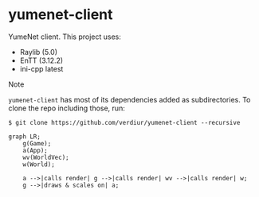 # yumenet-client
YumeNet client. This project uses:

- Raylib (5.0)
- EnTT (3.12.2)
- ini-cpp latest

> [!NOTE]
> `yumenet-client` has most of its dependencies added as subdirectories. To clone the repo including those, run:
> 
> ```
> $ git clone https://github.com/verdiur/yumenet-client --recursive
> ```

```mermaid
graph LR;
    g(Game);
    a(App);
    wv(WorldVec);
    w(World);

    a -->|calls render| g -->|calls render| wv -->|calls render| w;
    g -->|draws & scales on| a;
```
